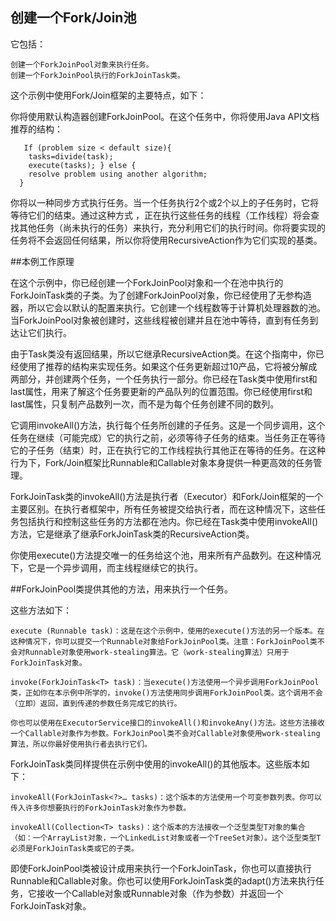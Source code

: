 ## 创建一个Fork/Join池

它包括：

    创建一个ForkJoinPool对象来执行任务。
    创建一个ForkJoinPool执行的ForkJoinTask类。

这个示例中使用Fork/Join框架的主要特点，如下：

   你将使用默认构造器创建ForkJoinPool。在这个任务中，你将使用Java API文档推荐的结构：

````
   If (problem size < default size){
 	tasks=divide(task);
	execute(tasks);	} else {
	resolve problem using another algorithm;
  }

````
你将以一种同步方式执行任务。当一个任务执行2个或2个以上的子任务时，它将等待它们的结束。通过这种方式 ，正在执行这些任务的线程（工作线程）将会查找其他任务（尚未执行的任务）来执行，充分利用它们的执行时间。你将要实现的任务将不会返回任何结果，所以你将使用RecursiveAction作为它们实现的基类。

##本例工作原理

在这个示例中，你已经创建一个ForkJoinPool对象和一个在池中执行的ForkJoinTask类的子类。为了创建ForkJoinPool对象，你已经使用了无参构造器，所以它会以默认的配置来执行。它创建一个线程数等于计算机处理器数的池。当ForkJoinPool对象被创建时，这些线程被创建并且在池中等待，直到有任务到达让它们执行。

由于Task类没有返回结果，所以它继承RecursiveAction类。在这个指南中，你已经使用了推荐的结构来实现任务。如果这个任务更新超过10产品，它将被分解成两部分，并创建两个任务，一个任务执行一部分。你已经在Task类中使用first和last属性，用来了解这个任务要更新的产品队列的位置范围。你已经使用first和last属性，只复制产品数列一次，而不是为每个任务创建不同的数列。

它调用invokeAll()方法，执行每个任务所创建的子任务。这是一个同步调用，这个任务在继续（可能完成）它的执行之前，必须等待子任务的结束。当任务正在等待它的子任务（结束）时，正在执行它的工作线程执行其他正在等待的任务。在这种行为下，Fork/Join框架比Runnable和Callable对象本身提供一种更高效的任务管理。

ForkJoinTask类的invokeAll()方法是执行者（Executor）和Fork/Join框架的一个主要区别。在执行者框架中，所有任务被提交给执行者，而在这种情况下，这些任务包括执行和控制这些任务的方法都在池内。你已经在Task类中使用invokeAll()方法，它是继承了继承ForkJoinTask类的RecursiveAction类。

你使用execute()方法提交唯一的任务给这个池，用来所有产品数列。在这种情况下，它是一个异步调用，而主线程继续它的执行。


##ForkJoinPool类提供其他的方法，用来执行一个任务。

这些方法如下：

    execute (Runnable task)：这是在这个示例中，使用的execute()方法的另一个版本。在这种情况下，你可以提交一个Runnable对象给ForkJoinPool类。注意：ForkJoinPool类不会对Runnable对象使用work-stealing算法。它（work-stealing算法）只用于ForkJoinTask对象。

    invoke(ForkJoinTask<T> task)：当execute()方法使用一个异步调用ForkJoinPool类，正如你在本示例中所学的，invoke()方法使用同步调用ForkJoinPool类。这个调用不会（立即）返回，直到传递的参数任务完成它的执行。

    你也可以使用在ExecutorService接口的invokeAll()和invokeAny()方法。这些方法接收一个Callable对象作为参数。ForkJoinPool类不会对Callable对象使用work-stealing算法，所以你最好使用执行者去执行它们。

ForkJoinTask类同样提供在示例中使用的invokeAll()的其他版本。这些版本如下：

    invokeAll(ForkJoinTask<?>… tasks)：这个版本的方法使用一个可变参数列表。你可以传入许多你想要执行的ForkJoinTask对象作为参数。

    invokeAll(Collection<T> tasks)：这个版本的方法接收一个泛型类型T对象的集合（如：一个ArrayList对象，一个LinkedList对象或者一个TreeSet对象）。这个泛型类型T必须是ForkJoinTask类或它的子类。

即使ForkJoinPool类被设计成用来执行一个ForkJoinTask，你也可以直接执行Runnable和Callable对象。你也可以使用ForkJoinTask类的adapt()方法来执行任务，它接收一个Callable对象或Runnable对象（作为参数）并返回一个ForkJoinTask对象。



